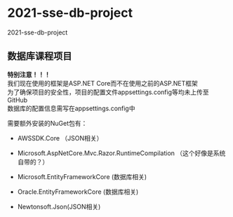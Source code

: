 # 2021-sse-db-project
2021-sse-db-project

##  数据库课程项目
**特别注意！！！**  
我们现在使用的框架是ASP.NET Core而不在使用之前的ASP.NET框架  
为了确保项目的安全性，项目的配置文件appsettings.config等均未上传至GitHub  
数据库的配置信息需写在appsettings.config中  

需要额外安装的NuGet包有：

- AWSSDK.Core    （JSON相关）  

- Microsoft.AspNetCore.Mvc.Razor.RuntimeCompilation  （这个好像是系统自带的？）  
- Microsoft.EntityFrameworkCore (数据库相关)  
- Oracle.EntityFrameworkCore (数据库相关)  
- Newtonsoft.Json(JSON相关)
